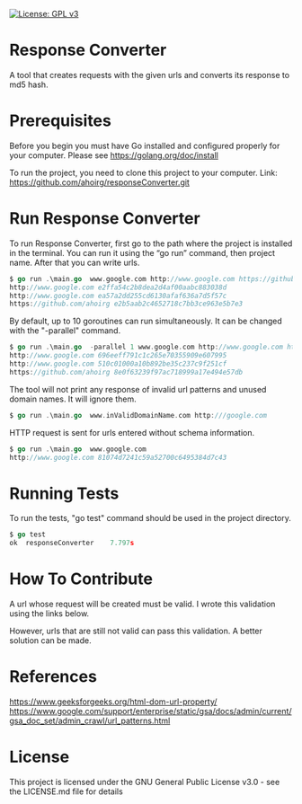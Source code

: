 [![License: GPL v3](https://img.shields.io/badge/License-GPLv3-blue.svg)](https://www.gnu.org/licenses/gpl-3.0)

# Response Converter
A tool that creates requests with the given urls and converts its response to md5 hash.

# Prerequisites
Before you begin you must have Go installed and configured properly for your computer. Please see https://golang.org/doc/install

To run the project, you need to clone this project to your computer. Link: https://github.com/ahoirg/responseConverter.git

# Run Response Converter
To run Response Converter, first go to the path where the project is installed in the terminal.
You can run it using the “go run” command, then project name. After that you can write urls.

```go
$ go run .\main.go  www.google.com http://www.google.com https://github.com/ahoirg  
http://www.google.com e2ffa54c2b8dea2d4af00aabc883038d
http://www.google.com ea57a2dd255cd6130afaf636a7d5f57c
https://github.com/ahoirg e2b5aab2c4652718c7bb3ce963e5b7e3
```

By default, up to 10 goroutines can run simultaneously. It can be changed with the "-parallel" command.

```go
$ go run .\main.go  -parallel 1 www.google.com http://www.google.com https://github.com/ahoirg
http://www.google.com 696eeff791c1c265e70355909e607995
http://www.google.com 510c01000a10b892be35c237c9f251cf
https://github.com/ahoirg 8e0f63239f97ac718999a17e494e57db
```

The tool will not print any response of invalid url patterns and unused domain names. It will ignore them.
```go
$ go run .\main.go  www.inValidDomainName.com http:///google.com

```

HTTP request is sent for urls entered without schema information.
```go
$ go run .\main.go  www.google.com
http://www.google.com 81074d7241c59a52700c6495384d7c43

```

# Running Tests
To run the tests, "go test" command should be used in the project directory.
```go
$ go test
ok  responseConverter    7.797s
```

# How To Contribute
A url whose request will be created must be valid. I wrote this validation using the links below. 

However, urls that are still not valid can pass this validation. A better solution can be made.

# References
https://www.geeksforgeeks.org/html-dom-url-property/
https://www.google.com/support/enterprise/static/gsa/docs/admin/current/gsa_doc_set/admin_crawl/url_patterns.html

# License
This project is licensed under the GNU General Public License v3.0 - see the LICENSE.md file for details
